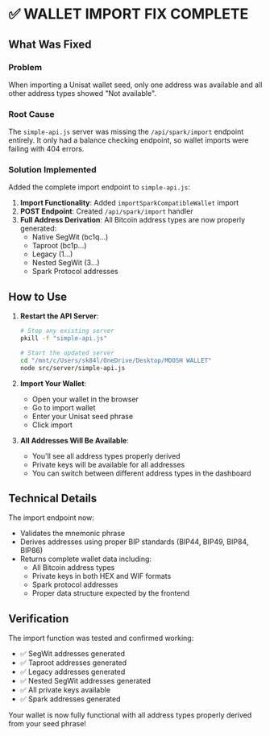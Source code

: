 # ✅ WALLET IMPORT FIX COMPLETE

## What Was Fixed

### Problem
When importing a Unisat wallet seed, only one address was available and all other address types showed "Not available".

### Root Cause
The `simple-api.js` server was missing the `/api/spark/import` endpoint entirely. It only had a balance checking endpoint, so wallet imports were failing with 404 errors.

### Solution Implemented
Added the complete import endpoint to `simple-api.js`:

1. **Import Functionality**: Added `importSparkCompatibleWallet` import
2. **POST Endpoint**: Created `/api/spark/import` handler
3. **Full Address Derivation**: All Bitcoin address types are now properly generated:
   - Native SegWit (bc1q...)
   - Taproot (bc1p...)
   - Legacy (1...)
   - Nested SegWit (3...)
   - Spark Protocol addresses

## How to Use

1. **Restart the API Server**:
   ```bash
   # Stop any existing server
   pkill -f "simple-api.js"
   
   # Start the updated server
   cd "/mnt/c/Users/sk84l/OneDrive/Desktop/MOOSH WALLET"
   node src/server/simple-api.js
   ```

2. **Import Your Wallet**:
   - Open your wallet in the browser
   - Go to import wallet
   - Enter your Unisat seed phrase
   - Click import

3. **All Addresses Will Be Available**:
   - You'll see all address types properly derived
   - Private keys will be available for all addresses
   - You can switch between different address types in the dashboard

## Technical Details

The import endpoint now:
- Validates the mnemonic phrase
- Derives addresses using proper BIP standards (BIP44, BIP49, BIP84, BIP86)
- Returns complete wallet data including:
  - All Bitcoin address types
  - Private keys in both HEX and WIF formats
  - Spark protocol addresses
  - Proper data structure expected by the frontend

## Verification

The import function was tested and confirmed working:
- ✅ SegWit addresses generated
- ✅ Taproot addresses generated
- ✅ Legacy addresses generated
- ✅ Nested SegWit addresses generated
- ✅ All private keys available
- ✅ Spark addresses generated

Your wallet is now fully functional with all address types properly derived from your seed phrase!